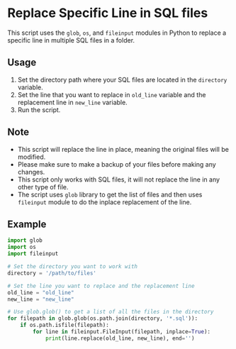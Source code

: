 # Replace Specific Line in SQL files

This script uses the `glob`, `os`, and `fileinput` modules in Python to replace a specific line in multiple SQL files in a folder. 

## Usage

1. Set the directory path where your SQL files are located in the `directory` variable.
2. Set the line that you want to replace in `old_line` variable and the replacement line in `new_line` variable.
3. Run the script.

## Note
- This script will replace the line in place, meaning the original files will be modified.
- Please make sure to make a backup of your files before making any changes.
- This script only works with SQL files, it will not replace the line in any other type of file.
- The script uses `glob` library to get the list of files and then uses `fileinput` module to do the inplace replacement of the line.

## Example
```python
import glob
import os
import fileinput

# Set the directory you want to work with
directory = '/path/to/files'

# Set the line you want to replace and the replacement line
old_line = "old_line"
new_line = "new_line"

# Use glob.glob() to get a list of all the files in the directory
for filepath in glob.glob(os.path.join(directory, '*.sql')):
    if os.path.isfile(filepath):
        for line in fileinput.FileInput(filepath, inplace=True):
            print(line.replace(old_line, new_line), end='')
